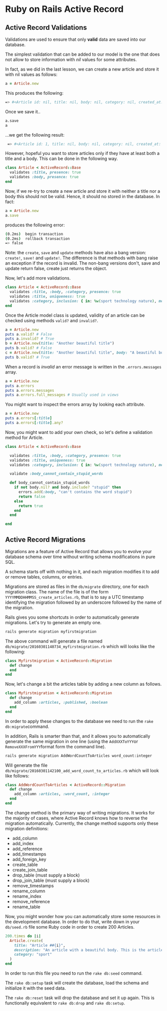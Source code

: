 # Ruby on Rails Active Record

## Active Record Validations

Validations are used to ensure that only **valid** data are saved into our database.

The simplest validation that can be added to our model is the one that does not allow to store information with *nil* values for some attributes.

In fact, as we did in the last lesson, we can create a new article and store it with nil values as follows:

~~~ruby
a = Article.new
~~~

This produces the following:

~~~bash
=> #<Article id: nil, title: nil, body: nil, category: nil, created_at: nil, updated_at: nil>
~~~

Once we save it..

~~~bash
a.save
a
~~~

...we get the following result:

~~~bash
 => #<Article id: 1, title: nil, body: nil, category: nil, created_at: "2016-03-01 10:27:08", updated_at: "2016-03-01 10:27:08">
 ~~~

However, hopeful you want to store articles only if they have at least both a title and a body. This can be done in the following way.

~~~ruby
class Article < ActiveRecord::Base
  validates :title, presence: true
  validates :body, presence: true
end
~~~

Now, if we re-try to create a new article and store it with neither a title nor a body this should not be valid. Hence, it should no stored in the database. In fact:

~~~ruby
a = Article.new
a.save
~~~

produces the following error:

~~~bash
(0.2ms)  begin transaction
(0.2ms)  rollback transaction
=> false
~~~

Note: the `create`, `save` and `update` methods have also a bang version: `create!`, `save!` and `update!`. The difference is that methods with bang raise an exception if the record is invalid. The non-bang versions don't, save and update return false, create just returns the object.

Now, let's add more validations.

~~~ruby
class Article < ActiveRecord::Base
  validates :title, :body, :category, presence: true
  validates :title, uniqueness: true
  validates :category, inclusion: { in: %w(sport technology nature), message: "%{value} is not a valid category" }
end
~~~

Once the Article model class is updated, validity of an article can be checked using methods `valid?` and `invalid?`.

~~~ruby
a = Article.new
puts a.valid? # False
puts a.invalid? # True
b = Article.new(title: "Another beautiful title")
puts b.valid? # False
c = Article.new(title: "Another beautiful title", body: "A beautiful body", category: "sport")
puts b.valid? # True
~~~

When a record is *invalid* an error message is written in the `.errors.messages` array.

~~~ruby
a = Article.new
puts a.errors
puts a.errors.messages
puts a.errors.full_messages # Usually used in views
~~~

You might want to inspect the errors array by looking each attribute.

~~~ruby
a = Article.new
puts a.errors[:title]
puts a.errors[:title].any?
~~~

Now, you might want to add your own check, so let's define a validation method for Article.

~~~ruby
class Article < ActiveRecord::Base

  validates :title, :body, :category, presence: true
  validates :title, uniqueness: true
  validates :category, inclusion: { in: %w(sport technology nature), message: "%{value} is not a valid category" }

  validate :body_cannot_contain_stupid_words

  def body_cannot_contain_stupid_words
    if not body.nil? and body.include? "stupid" then
      errors.add(:body, "can't contains the word stupid")
      return false
    else
      return true
    end
  end

end
~~~

## Active Record Migrations

Migrations are a feature of Active Record that allows you to evolve your database schema over time without writing schema modifications in pure SQL.

A schema starts off with nothing in it, and each migration modifies it to add or remove tables, columns, or entries.

Migrations are stored as files in the `db/migrate` directory, one for each migration class. The name of the file is of the form `YYYYMMDDHHMMSS_create_articles.rb`, that is to say a UTC timestamp identifying the migration followed by an underscore followed by the name of the migration.

Rails gives you some shortcuts in order to automatically generate migrations. Let's try to generate an empty one.

~~~bash
rails generate migration myfirstmigration
~~~

The above command will generate a file named `db/migrate/20160301140734_myfirstmigration.rb` which will looks like the following:

~~~ruby
class Myfirstmigration < ActiveRecord::Migration
  def change
  end
end
~~~

Now, let's change a bit the articles table by adding a new column as follows.

~~~ruby
class Myfirstmigration < ActiveRecord::Migration
  def change
    add_column :articles, :published, :boolean
  end
end
~~~

In order to apply these changes to the database we need to run the `rake db:migrate`command.

In addition, Rails is smarter than that, and it allows you to automatically generate the same migration in one line (using the `AddXXXToYYY`or `RemoveXXXFromYYY`format form the command line).

~~~bash
rails generate migration AddWordCountToArticles word_count:integer
~~~

Will generate the file `db/migrate/20160301142100_add_word_count_to_articles.rb` which will look like follows:

~~~ruby
class AddWordCountToArticles < ActiveRecord::Migration
  def change
    add_column :articles, :word_count, :integer
  end
end
~~~

The change method is the primary way of writing migrations. It works for the majority of cases, where Active Record knows how to reverse the migration automatically. Currently, the change method supports only these migration definitions:

- add_column
- add_index
- add_reference
- add_timestamps
- add_foreign_key
- create_table
- create_join_table
- drop_table (must supply a block)
- drop_join_table (must supply a block)
- remove_timestamps
- rename_column
- rename_index
- remove_reference
- rename_table

Now, you might wonder how you can automatically store some resources in the development database. In order to do that, write down in your `db/seed.rb` file some Ruby code in order to create 200 Articles.

~~~ruby
200.times do |i|
  Article.create(
    title: "Article ##{i}",
    description: "An article with a beautiful body. This is the article ##{i}.",
    category: "sport"
  )
end
~~~

In order to run this file you need to run the `rake db:seed` command.

The `rake db:setup` task will create the database, load the schema and initialize it with the seed data.

The `rake db:reset` task will drop the database and set it up again. This is functionally equivalent to `rake db:drop` and `rake db:setup`.
